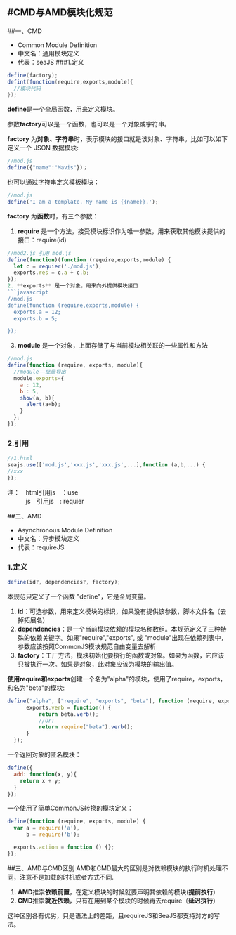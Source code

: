 #CMD与AMD模块化规范
---
##一、CMD
- Common Module Definition
- 中文名：通用模块定义
- 代表：seaJS
###1.定义
```java
define(factory);
defint(function(require,exports,module){
  //模块代码
});
```
**define**是一个全局函数，用来定义模块。</br>

参数**factory**可以是一个函数，也可以是一个对象或字符串。</br>

**factory** 为**对象、字符串**时，表示模块的接口就是该对象、字符串。比如可以如下定义一个 JSON 数据模块:</br>
```javascript
//mod.js
define({"name":"Mavis"})；
```
也可以通过字符串定义模板模块：
```javascript
//mod.js
define('I am a template. My name is {{name}}.');
```
**factory** 为**函数**时，有三个参数：
1. **require** 是一个方法，接受模块标识作为唯一参数，用来获取其他模块提供的接口：require(id)
```javascript
//mod2.js 引用 mod.js
define(function)(function (require,exports,module) {
  let c = requier('./mod.js');
  exports.res = c.a + c.b;
});
2. **exports** 是一个对象，用来向外提供模块接口
```javascript
//mod.js
define(function (require,exports,module) {
  exports.a = 12;
  exports.b = 5;

});
```
3. **module** 是一个对象，上面存储了与当前模块相关联的一些属性和方法
```javascript
//mod.js
define(function (require, exports, module){
  //module——批量导出
  module.exports={
    a : 12,
    b : 5,
    show(a, b){
      alert(a+b);
    }
  };
});
```
### 2.引用
```javascript
//1.html
seajs.use(['mod.js','xxx.js','xxx.js',...],function (a,b,...) {
//xxx
});
```
注：　html引用js　：use</br>
　　　js　引用js　: requier


##二、AMD
- Asynchronous Module Definition
- 中文名：异步模块定义
- 代表：requireJS

### 1.定义
```javascript
define(id?, dependencies?, factory);
```
本规范只定义了一个函数 "define"，它是全局变量。
1. **id**：可选参数，用来定义模块的标识，如果没有提供该参数，脚本文件名（去掉拓展名）
2. **dependencies**：是一个当前模块依赖的模块名称数组。本规范定义了三种特殊的依赖关键字。如果"require","exports", 或 "module"出现在依赖列表中，参数应该按照CommonJS模块规范自由变量去解析
3. **factory**：工厂方法，模块初始化要执行的函数或对象。如果为函数，它应该只被执行一次。如果是对象，此对象应该为模块的输出值。

**使用require和exports**创建一个名为"alpha"的模块，使用了require，exports，和名为"beta"的模块:
```javascript
define("alpha", ["require", "exports", "beta"], function (require, exports, beta) {
      exports.verb = function() {
          return beta.verb();
          //Or:
          return require("beta").verb();
      }
  });
```
一个返回对象的匿名模块：
``` javascript
define({
  add: function(x, y){
    return x + y;
  }
});
```
一个使用了简单CommonJS转换的模块定义：
```javascript
define(function (require, exports, module) {
  var a = require('a'),
      b = require('b');

  exports.action = function () {};
});
```
##三、AMD与CMD区别
AMD和CMD最大的区别是对依赖模块的执行时机处理不同，注意不是加载的时机或者方式不同.
1. **AMD**推崇**依赖前置**，在定义模块的时候就要声明其依赖的模块(**提前执行**)
2. **CMD**推崇**就近依赖**，只有在用到某个模块的时候再去require（**延迟执行**）

这种区别各有优劣，只是语法上的差距，且requireJS和SeaJS都支持对方的写法。
